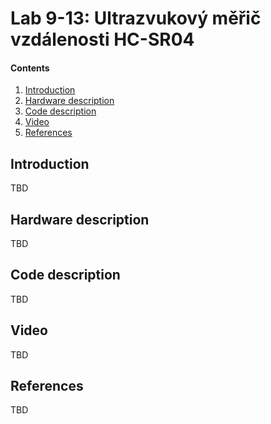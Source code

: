 # Lab 9-13: Ultrazvukový měřič vzdálenosti HC-SR04

#### Contents

1. [Introduction](#Introduction)
2. [Hardware description](#Hardware-description)
3. [Code description](#Code-description)
4. [Video](#Video)
5. [References](#References)


## Introduction

TBD


## Hardware description

TBD


## Code description

TBD


## Video

TBD


## References

TBD
